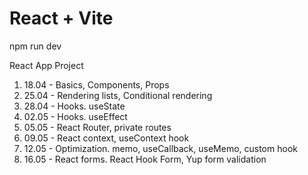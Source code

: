 # React + Vite

npm run dev

React App Project

1. 18.04 - Basics, Components, Props
2. 25.04 - Rendering lists, Conditional rendering
3. 28.04 - Hooks. useState
4. 02.05 - Hooks. useEffect
5. 05.05 - React Router, private routes
6. 09.05 - React context, useContext hook
7. 12.05 - Optimization. memo, useCallback, useMemo, custom hook
8. 16.05 - React forms. React Hook Form, Yup form validation
